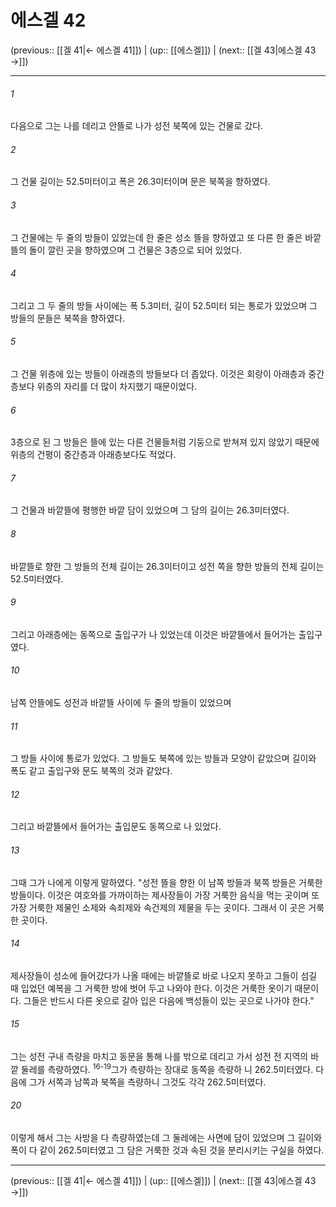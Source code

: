 # 에스겔 42

(previous:: [[겔 41|← 에스겔 41]]) | (up:: [[에스겔]]) | (next:: [[겔 43|에스겔 43 →]])

***




###### 1 

다음으로 그는 나를 데리고 안뜰로 나가 성전 북쪽에 있는 건물로 갔다. 



###### 2 

그 건물 길이는 52.5미터이고 폭은 26.3미터이며 문은 북쪽을 향하였다. 



###### 3 

그 건물에는 두 줄의 방들이 있었는데 한 줄은 성소 뜰을 향하였고 또 다른 한 줄은 바깥뜰의 돌이 깔린 곳을 향하였으며 그 건물은 3층으로 되어 있었다. 



###### 4 

그리고 그 두 줄의 방들 사이에는 폭 5.3미터, 길이 52.5미터 되는 통로가 있었으며 그 방들의 문들은 북쪽을 향하였다. 



###### 5 

그 건물 위층에 있는 방들이 아래층의 방들보다 더 좁았다. 이것은 회랑이 아래층과 중간층보다 위층의 자리를 더 많이 차지했기 때문이었다. 



###### 6 

3층으로 된 그 방들은 뜰에 있는 다른 건물들처럼 기둥으로 받쳐져 있지 않았기 때문에 위층의 건평이 중간층과 아래층보다도 적었다. 



###### 7 

그 건물과 바깥뜰에 평행한 바깥 담이 있었으며 그 담의 길이는 26.3미터였다. 



###### 8 

바깥뜰로 향한 그 방들의 전체 길이는 26.3미터이고 성전 쪽을 향한 방들의 전체 길이는 52.5미터였다. 



###### 9 

그리고 아래층에는 동쪽으로 출입구가 나 있었는데 이것은 바깥뜰에서 들어가는 출입구였다. 



###### 10 

남쪽 안뜰에도 성전과 바깥뜰 사이에 두 줄의 방들이 있었으며 



###### 11 

그 방들 사이에 통로가 있었다. 그 방들도 북쪽에 있는 방들과 모양이 같았으며 길이와 폭도 같고 출입구와 문도 북쪽의 것과 같았다. 



###### 12 

그리고 바깥뜰에서 들어가는 출입문도 동쪽으로 나 있었다. 



###### 13 

그때 그가 나에게 이렇게 말하였다. "성전 뜰을 향한 이 남쪽 방들과 북쪽 방들은 거룩한 방들이다. 이것은 여호와를 가까이하는 제사장들이 가장 거룩한 음식을 먹는 곳이며 또 가장 거룩한 제물인 소제와 속죄제와 속건제의 제물을 두는 곳이다. 그래서 이 곳은 거룩한 곳이다. 



###### 14 

제사장들이 성소에 들어갔다가 나올 때에는 바깥뜰로 바로 나오지 못하고 그들이 섬길 때 입었던 예복을 그 거룩한 방에 벗어 두고 나와야 한다. 이것은 거룩한 옷이기 때문이다. 그들은 반드시 다른 옷으로 갈아 입은 다음에 백성들이 있는 곳으로 나가야 한다." 



###### 15 

그는 성전 구내 측량을 마치고 동문을 통해 나를 밖으로 데리고 가서 성전 전 지역의 바깥 둘레를 측량하였다. <sup class="versenum">16-19</sup>그가 측량하는 장대로 동쪽을 측량하 니 262.5미터였다. 다음에 그가 서쪽과 남쪽과 북쪽을 측량하니 그것도 각각 262.5미터였다. 



###### 20 

이렇게 해서 그는 사방을 다 측량하였는데 그 둘레에는 사면에 담이 있었으며 그 길이와 폭이 다 같이 262.5미터였고 그 담은 거룩한 것과 속된 것을 분리시키는 구실을 하였다.

***

(previous:: [[겔 41|← 에스겔 41]]) | (up:: [[에스겔]]) | (next:: [[겔 43|에스겔 43 →]])
